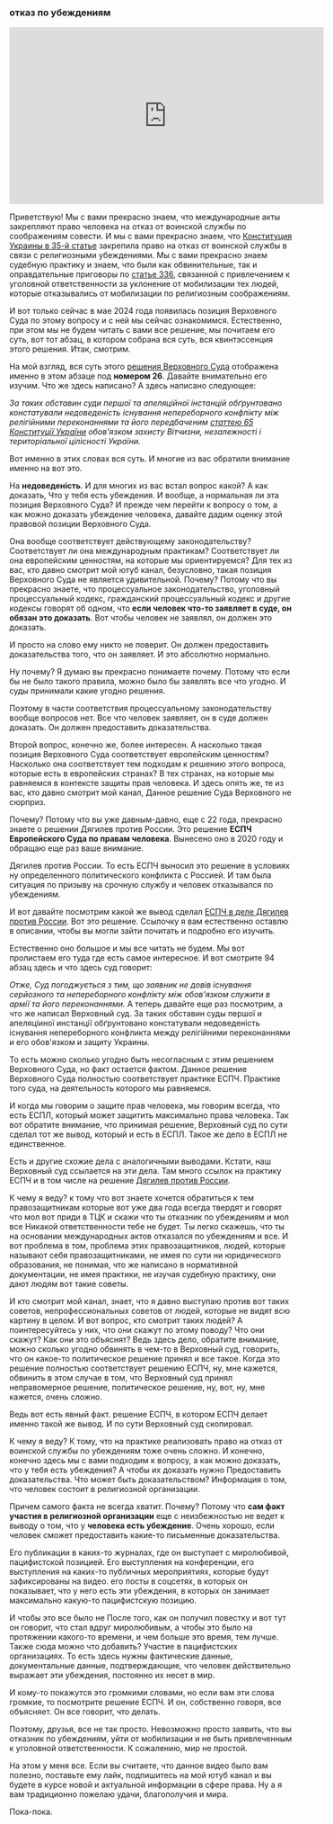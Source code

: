 ### отказ по убеждениям

<div class="responsive-video"><iframe width="560" height="315" src="https://www.youtube.com/embed/kJy0ldu0YII" frameborder="0" allow="accelerometer; autoplay; encrypted-media; gyroscope; picture-in-picture" allowfullscreen></iframe></div>

Приветствую! Мы с вами прекрасно знаем, что международные акты закрепляют право человека на отказ от воинской службы по соображениям совести. И мы с вами прекрасно знаем, что [Конституция Украины в 35-й статье](<https://www.president.gov.ua/ua/documents/constitution/konstituciya-ukrayini-rozdil-ii#:~:text=%D0%A1%D1%82%D0%B0%D1%82%D1%82%D1%8F%2035.,(%D0%BD%D0%B5%D0%B2%D1%96%D0%B9%D1%81%D1%8C%D0%BA%D0%BE%D0%B2%D0%BE%D1%8E)%20%D1%81%D0%BB%D1%83%D0%B6%D0%B1%D0%BE%D1%8E.>) закрепила право на отказ от воинской службы в связи с религиозными убеждениями. Мы с вами прекрасно знаем судебную практику и знаем, что были как обвинительные, так и оправдательные приговоры по [статье 336](https://zakon.rada.gov.ua/laws/show/2341-14#n3170), связанной с привлечением к уголовной ответственности за уклонение от мобилизации тех людей, которые отказывались от мобилизации по религиозным соображениям.

И вот только сейчас в мае 2024 года появилась позиция Верховного Суда по этому вопросу и с ней мы сейчас ознакомимся. Естественно, при этом мы не будем читать с вами все решение, мы почитаем его суть, вот тот абзац, в котором собрана вся суть, вся квинтэссенция этого решения. Итак, смотрим.

На мой взгляд, вся суть этого [решения Верховного Суда](https://reyestr.court.gov.ua/Review/118893514) отображена именно в этом абзаце под **номером 26**. Давайте внимательно его изучим. Что же здесь написано? А здесь написано следующее:

_За таких обставин суди першої та апеляційної інстанцій обґрунтовано констатували недоведеність існування непереборного конфлікту між релігійними переконаннями та його передбаченим [статтею 65 Конституції України](https://www.president.gov.ua/ua/documents/constitution/konstituciya-ukrayini-rozdil-ii#:~:text=%D0%A1%D1%82%D0%B0%D1%82%D1%82%D1%8F%2065.,%D0%B2%D1%96%D0%B4%D0%BF%D0%BE%D0%B2%D1%96%D0%B4%D0%BD%D0%BE%20%D0%B4%D0%BE%20%D0%B7%D0%B0%D0%BA%D0%BE%D0%BD%D1%83.) обов'язком захисту Вітчизни, незалежності і територіальної цілісності України._

Вот именно в этих словах вся суть. И многие из вас обратили внимание именно на вот это.

На **недоведеність**. И для многих из вас встал вопрос какой? А как доказать, Что у тебя есть убеждения. И вообще, а нормальная ли эта позиция Верховного Суда? И прежде чем перейти к вопросу о том, а как можно доказать убеждение человека, давайте дадим оценку этой правовой позиции Верховного Суда.

Она вообще соответствует действующему законодательству? Соответствует ли она международным практикам? Соответствует ли она европейским ценностям, на которые мы ориентируемся? Для тех из вас, кто давно смотрит мой ютуб канал, безусловно, такая позиция Верховного Суда не является удивительной. Почему? Потому что вы прекрасно знаете, что процессуальное законодательство, уголовный процессуальный кодекс, гражданский процессуальный кодекс и другие кодексы говорят об одном, что **если человек что-то заявляет в суде, он обязан это доказать**. Вот чтобы человек не заявлял, он должен это доказать.

И просто на слово ему никто не поверит. Он должен предоставить доказательства того, что он заявляет. И это абсолютно нормально.

Ну почему? Я думаю вы прекрасно понимаете почему. Потому что если бы не было такого правила, можно было бы заявлять все что угодно. И суды принимали какие угодно решения.

Поэтому в части соответствия процессуальному законодательству вообще вопросов нет. Все что человек заявляет, он в суде должен доказать. Он должен предоставить доказательства.

Второй вопрос, конечно же, более интересен. А насколько такая позиция Верховного Суда соответствует европейским ценностям? Насколько она соответствует тем подходам к решению этого вопроса, которые есть в европейских странах? В тех странах, на которые мы равняемся в контексте защиты прав человека. И здесь опять же, те из вас, кто давно смотрит мой канал, Данное решение Суда Верховного не сюрприз.

Почему? Потому что вы уже давным-давно, еще с 22 года, прекрасно знаете о решении Дягилев против России. Это решение **ЕСПЧ Европейского Суда по правам человека**. Вынесено оно в 2020 году и обращаю еще раз ваше внимание.

Дягилев против России. То есть ЕСПЧ выносил это решение в условиях ну определенного политического конфликта с Россией. И там была ситуация по призыву на срочную службу и человек отказывался по убеждениям.

И вот давайте посмотрим какой же вывод сделал [ЕСПЧ в деле Дягилев против России](https://hudoc.echr.coe.int/eng#%7B%22itemid%22:%5B%22001-201649%22%5D%7D). Вот это решение. Ссылочку я вам естественно оставлю в описании, чтобы вы могли зайти почитать и подробно его изучить.

Естественно оно большое и мы все читать не будем. Мы вот пролистаем его туда где есть самое интересное. И вот смотрите 94 абзац здесь и что здесь суд говорит:

_Отже, Суд погоджується з тим, що заявник не довів існування серйозного та непереборного конфлікту між обов'язком служити в армії та його переконаннями._ А теперь давайте еще раз посмотрим, а что же написал Верховный суд. За таких обставин суды першої и апеляціиної инстанції обґрунтовано констатували недоведеність існування непереборного конфликта между релігійними переконаннями и его обов'язком и защиту Украины.

То есть можно сколько угодно быть несогласным с этим решением Верховного Суда, но факт остается фактом. Данное решение Верховного Суда полностью соответствует практике ЕСПЧ. Практике того суда, на деятельность которого мы равняемся.

И когда мы говорим о защите прав человека, мы говорим всегда, что есть ЕСПЛ, который может защитить максимально права человека. Так вот обратите внимание, что принимая решение, Верховный суд по сути сделал тот же вывод, который и есть в ЕСПЛ. Такое же дело в ЕСПЛ не единственное.

Есть и другие схожие дела с аналогичными выводами. Кстати, наш Верховный суд ссылается на эти дела. Там много ссылок на практику ЕСПЧ и в том числе на решение [Дягилев против России](https://hudoc.echr.coe.int/eng#%7B%22itemid%22:%5B%22001-201649%22%5D%7D).

К чему я веду? к тому что вот знаете хочется обратиться к тем правозащитникам которые вот уже два года всегда твердят и говорят что мол вот приди в ТЦК и скажи что ты отказник по убеждениям и мол все Никакой ответственности тебе не будет. Ты легко скажешь, что ты на основании международных актов отказался по убеждениям и все. И вот проблема в том, проблема этих правозащитников, людей, которые называют себя правозащитниками, не имея по сути ни юридического образования, не понимая, что же написано в нормативной документации, не имея практики, не изучая судебную практику, они дают людям вот такие советы.

И кто смотрит мой канал, знает, что я давно выступаю против вот таких советов, непрофессиональных советов от людей, которые не видят всю картину в целом. И вот вопрос, кто смотрит таких людей? А поинтересуйтесь у них, что они скажут по этому поводу? Что они скажут? Как они это объяснят? Ведь здесь дело, обратите внимание, можно сколько угодно обвинять в чем-то в Верховный суд, говорить, что он какое-то политическое решение принял и все такое. Когда это решение полностью соответствует решению ЕСПЧ, ну, мне кажется, обвинить в этом случае в том, что Верховный суд принял неправомерное решение, политическое решение, ну, вот, ну, мне кажется, очень сложно.

Ведь вот есть явный факт. решение ЕСПЧ, в котором ЕСПЧ делает именно такой же вывод. И по сути Верховный суд скопировал.

К чему я веду? К тому, что на практике реализовать право на отказ от воинской службы по убеждениям тоже очень сложно. И конечно, конечно здесь мы с вами подходим к вопросу, а как можно доказать, что у тебя есть убеждения? А чтобы их доказать нужно Предоставить доказательства. Что может быть доказательством? Информация о том, что человек состоит в религиозной организации.

Причем самого факта не всегда хватит. Почему? Потому что **сам факт участия в религиозной организации** еще с неизбежностью не ведет к выводу о том, что у **человека есть убеждение**. Очень хорошо, если человек сможет предоставить какие-то письменные доказательства.

Его публикации в каких-то журналах, где он выступает с миролюбивой, пацифистской позицией. Его выступления на конференции, его выступления на каких-то публичных мероприятиях, которые будут зафиксированы на видео. его посты в соцсетях, в которых он показывает, что у него есть эти убеждения, в которых он занимает максимально какую-то пацифистскую позицию.

И чтобы это все было не После того, как он получил повестку и вот тут он говорит, что стал вдруг миролюбивым, а чтобы это было на протяжении какого-то времени, и чем больше это время, тем лучше. Также сюда можно что добавить? Участие в пацифистских организациях. То есть здесь нужны фактические данные, документальные данные, подтверждающие, что человек действительно выражает эти убеждения, постоянно их несет в мир.

И кому-то покажутся это громкими словами, но если вам эти слова громкие, то посмотрите решение ЕСПЧ. И он, собственно говоря, все объясняет. Он все говорит, что делать.

Поэтому, друзья, все не так просто. Невозможно просто заявить, что вы отказник по убеждениям, уйти от мобилизации и не быть привлеченным к уголовной ответственности. К сожалению, мир не простой.

На этом у меня все. Если вы считаете, что данное видео было вам полезно, поставьте ему лайк, подпишитесь на мой ютуб канал и вы будете в курсе новой и актуальной информации в сфере права. Ну а я вам традиционно пожелаю удачи, благополучия и мира.

Пока-пока.
